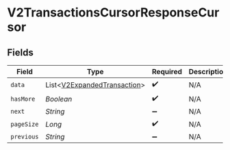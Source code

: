 # V2TransactionsCursorResponseCursor


## Fields

| Field                                                                       | Type                                                                        | Required                                                                    | Description                                                                 | Example                                                                     |
| --------------------------------------------------------------------------- | --------------------------------------------------------------------------- | --------------------------------------------------------------------------- | --------------------------------------------------------------------------- | --------------------------------------------------------------------------- |
| `data`                                                                      | List<[V2ExpandedTransaction](../../models/shared/V2ExpandedTransaction.md)> | :heavy_check_mark:                                                          | N/A                                                                         |                                                                             |
| `hasMore`                                                                   | *Boolean*                                                                   | :heavy_check_mark:                                                          | N/A                                                                         | false                                                                       |
| `next`                                                                      | *String*                                                                    | :heavy_minus_sign:                                                          | N/A                                                                         |                                                                             |
| `pageSize`                                                                  | *Long*                                                                      | :heavy_check_mark:                                                          | N/A                                                                         | 15                                                                          |
| `previous`                                                                  | *String*                                                                    | :heavy_minus_sign:                                                          | N/A                                                                         | YXVsdCBhbmQgYSBtYXhpbXVtIG1heF9yZXN1bHRzLol=                                |